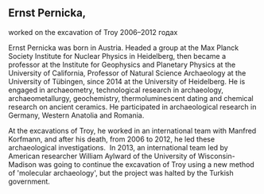 ## Ernst Pernicka,

worked on the excavation of Troy 2006–2012 годах

Ernst Pernicka was born in Austria. Headed a group at the Max Planck Society Institute for Nuclear Physics in Heidelberg, then became a professor at the Institute for Geophysics and Planetary Physics at the University of California, Professor of Natural Science Archaeology at the University of Tübingen, since 2014 at the University of Heidelberg. He is engaged in archaeometry, technological research in archaeology, archaeometallurgy, geochemistry, thermoluminescent dating and chemical research on ancient ceramics. He participated in archaeological research in Germany, Western Anatolia and Romania.

At the excavations of Troy, he worked in an international team with Manfred Korfmann, and after his death, from 2006 to 2012, he led these archaeological investigations. 
In 2013, an international team led by American researcher William Aylward of the University of Wisconsin-Madison was going to continue the excavation of Troy using a new method of 'molecular archaeology', but the project was halted by the Turkish government.
